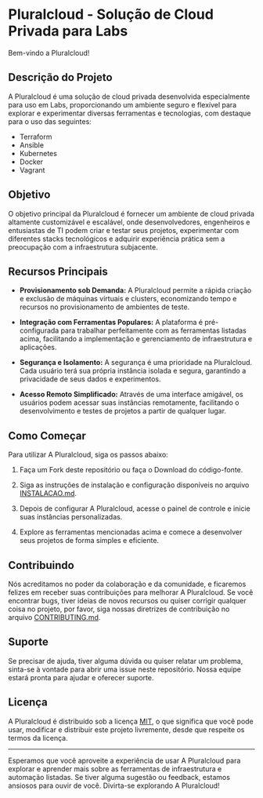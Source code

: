 # Pluralcloud - Solução de Cloud Privada para Labs


Bem-vindo a Pluralcloud!

## Descrição do Projeto

A Pluralcloud é uma solução de cloud privada desenvolvida especialmente para uso em Labs, proporcionando um ambiente seguro e flexível para explorar e experimentar diversas ferramentas e tecnologias, com destaque para o uso das seguintes:

- Terraform
- Ansible
- Kubernetes
- Docker
- Vagrant

## Objetivo

O objetivo principal da Pluralcloud é fornecer um ambiente de cloud privada altamente customizável e escalável, onde desenvolvedores, engenheiros e entusiastas de TI podem criar e testar seus projetos, experimentar com diferentes stacks tecnológicos e adquirir experiência prática sem a preocupação com a infraestrutura subjacente.

## Recursos Principais

- **Provisionamento sob Demanda:** A Pluralcloud permite a rápida criação e exclusão de máquinas virtuais e clusters, economizando tempo e recursos no provisionamento de ambientes de teste.

- **Integração com Ferramentas Populares:** A plataforma é pré-configurada para trabalhar perfeitamente com as ferramentas listadas acima, facilitando a implementação e gerenciamento de infraestrutura e aplicações.

- **Segurança e Isolamento:** A segurança é uma prioridade na Pluralcloud. Cada usuário terá sua própria instância isolada e segura, garantindo a privacidade de seus dados e experimentos.

- **Acesso Remoto Simplificado:** Através de uma interface amigável, os usuários podem acessar suas instâncias remotamente, facilitando o desenvolvimento e testes de projetos a partir de qualquer lugar.

## Como Começar

Para utilizar A Pluralcloud, siga os passos abaixo:

1. Faça um Fork deste repositório ou faça o Download do código-fonte.

2. Siga as instruções de instalação e configuração disponíveis no arquivo [INSTALACAO.md](link_para_arquivo_instalacao.md).

3. Depois de configurar A Pluralcloud, acesse o painel de controle e inicie suas instâncias personalizadas.

4. Explore as ferramentas mencionadas acima e comece a desenvolver seus projetos de forma simples e eficiente.

## Contribuindo

Nós acreditamos no poder da colaboração e da comunidade, e ficaremos felizes em receber suas contribuições para melhorar A Pluralcloud. Se você encontrar bugs, tiver ideias de novos recursos ou quiser corrigir qualquer coisa no projeto, por favor, siga nossas diretrizes de contribuição no arquivo [CONTRIBUTING.md](link_para_arquivo_contributing.md).

## Suporte

Se precisar de ajuda, tiver alguma dúvida ou quiser relatar um problema, sinta-se à vontade para abrir uma issue neste repositório. Nossa equipe estará pronta para ajudar e oferecer suporte.

## Licença

A Pluralcloud é distribuído sob a licença [MIT](link_para_arquivo_licenca), o que significa que você pode usar, modificar e distribuir este projeto livremente, desde que respeite os termos da licença.

---

Esperamos que você aproveite a experiência de usar A Pluralcloud para explorar e aprender mais sobre as ferramentas de infraestrutura e automação listadas. Se tiver alguma sugestão ou feedback, estamos ansiosos para ouvir de você. Divirta-se explorando A Pluralcloud!
